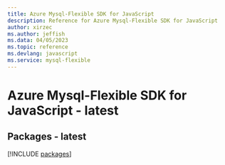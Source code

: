 ```yaml
---
title: Azure Mysql-Flexible SDK for JavaScript
description: Reference for Azure Mysql-Flexible SDK for JavaScript
author: xirzec
ms.author: jeffish
ms.data: 04/05/2023
ms.topic: reference
ms.devlang: javascript
ms.service: mysql-flexible
---
```

# Azure Mysql-Flexible SDK for JavaScript - latest
## Packages - latest
[!INCLUDE [packages](mysql-flexible-index.md)]